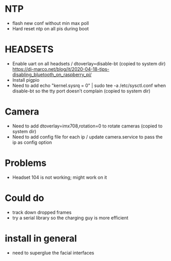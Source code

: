 
# NTP
- flash new conf without min max poll
- Hard reset ntp on all pis during boot

# HEADSETS
- Enable uart on all headsets / dtoverlay=disable-bt (copied to system dir)
   https://di-marco.net/blog/it/2020-04-18-tips-disabling_bluetooth_on_raspberry_pi/
- Install pigpio 
- Need to add  echo "kernel.sysrq = 0" | sudo tee -a /etc/sysctl.conf when disable-bt so the tty port doesn’t complain (copied to system dir)

# Camera
- Need to add dtoverlay=imx708,rotation=0 to rotate cameras (copied to system dir)
- Need to add config file for each ip / update camera.service to pass the ip as config option

# Problems
- Headset 104 is not working; might work on it

# Could do
- track down dropped frames
- try a serial library so the charging guy is more efficient

# install in general
- need to superglue the facial interfaces